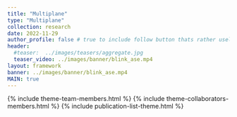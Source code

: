 ```yaml
---
title: "Multiplane"
type: "Multiplane"
collection: research
date: 2022-11-29
author_profile: false # true to include follow button thats rather useless it seems without further configuration
header:
  #teaser:  ../images/teasers/aggregate.jpg
  teaser_video: ../images/banner/blink_ase.mp4
layout: framework
banner: ../images/banner/blink_ase.mp4
MAIN: true
---
```


{% include theme-team-members.html %}
{% include theme-collaborators-members.html %}
{% include publication-list-theme.html %}
